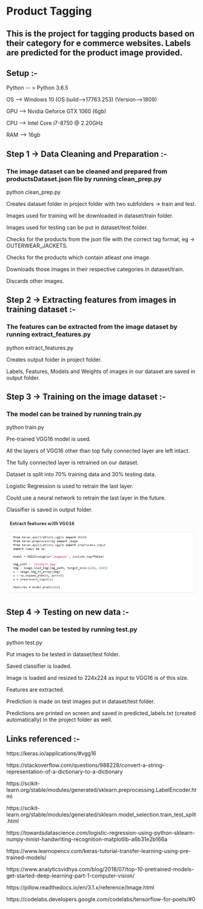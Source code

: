 # Product Tagging

<h2> This is the project for tagging products based on their category for e commerce websites. Labels are predicted for the product image provided. </h2>

<h2> Setup :- </h2>
<p> Python -- > Python 3.6.5 </p>
<p> OS --> Windows 10 (OS build-->17763.253) (Version-->1809) </p>
<p> GPU --> Nvidia Geforce GTX 1060 (6gb) </p>
<p> CPU --> Intel Core i7-8750 @ 2.20GHz </p>
<p> RAM --> 16gb </p>

<h2> Step 1 -> Data Cleaning and Preparation :- </h2>
<h3>The image dataset can be cleaned and prepared from productsDataset.json file by running clean_prep.py</h3>
<p>python clean_prep.py</p>
<p>Creates dataset folder in project folder with two subfolders -> train and test.</p>
<p>Images used for training will be downloaded in dataset/train folder.</p>
<p>Images used for testing can be put in dataset/test folder.</p>
<p>Checks for the products from the json file with the correct tag format, eg -> OUTERWEAR_JACKETS.</p>
<p>Checks for the products which contain atleast one image.</p>
<p>Downloads those images in their respective categories in dataset/train.</p>
<p>Discards other images.</p>

<h2> Step 2 -> Extracting features from images in training dataset :- </h2>
<h3>The features can be extracted from the image dataset by running extract_features.py</h3>
<p>python extract_features.py</p>
<p>Creates output folder in project folder.</p>
<p>Labels, Features, Models and Weights of images in our dataset are saved in output folder.</p>

<h2>Step 3 -> Training on the image dataset :-</h2>
<h3>The model can be trained by running train.py</h3>
<p>python train.py</p>
<p>Pre-trained VGG16 model is used.</p>
<p>All the layers of VGG16 other than top fully connected layer are left intact.</p>
<p>The fully connected layer is retrained on our dataset.</p>
<p>Dataset is split into 70% training data and 30% testing data.</p>
<p>Logistic Regression is used to retrain the last layer.</p>
<p>Could use a neural network to retrain the last layer in the future.</p>
<p>Classifier is saved in output folder.</p>

<img src="extract_features.png">

<h2>Step 4 -> Testing on new data :-</h2>
<h3>The model can be tested by running test.py</h3>
<p>python test.py</p>
<p>Put images to be tested in dataset/test folder.</p>
<p>Saved classifier is loaded.</p>
<p>Image is loaded and resized to 224x224 as input to VGG16 is of this size.</p>
<p>Features are extracted.</p>
<p>Prediction is made on test images put in dataset/test folder.</p>
<p>Predictions are printed on screen and saved in predicted_labels.txt (created automatically) in the project folder as well.</p>

<h2> Links referenced :- </h2>
<p> https://keras.io/applications/#vgg16 </p>
<p> https://stackoverflow.com/questions/988228/convert-a-string-representation-of-a-dictionary-to-a-dictionary </p>
<p> https://scikit-learn.org/stable/modules/generated/sklearn.preprocessing.LabelEncoder.html </p>
<p> https://scikit-learn.org/stable/modules/generated/sklearn.model_selection.train_test_split.html </p>
<p> https://towardsdatascience.com/logistic-regression-using-python-sklearn-numpy-mnist-handwriting-recognition-matplotlib-a6b31e2b166a </p>
<p> https://www.learnopencv.com/keras-tutorial-transfer-learning-using-pre-trained-models/ </p>
<p> https://www.analyticsvidhya.com/blog/2018/07/top-10-pretrained-models-get-started-deep-learning-part-1-computer-vision/ </p>
<p> https://pillow.readthedocs.io/en/3.1.x/reference/Image.html </p>
<p> https://codelabs.developers.google.com/codelabs/tensorflow-for-poets/#0 </p>

